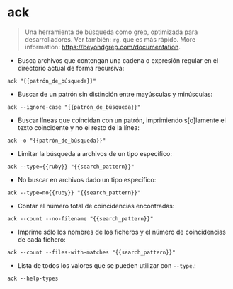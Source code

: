 # ack

> Una herramienta de búsqueda como grep, optimizada para desarrolladores.
> Ver también: `rg`, que es más rápido.
> More information: <https://beyondgrep.com/documentation>.

- Busca archivos que contengan una cadena o expresión regular en el directorio actual de forma recursiva:

`ack "{{patrón_de_búsqueda}}"`

- Buscar de un patrón sin distinción entre mayúsculas y minúsculas:

`ack --ignore-case "{{patrón_de_búsqueda}}"`

- Buscar líneas que coincidan con un patrón, imprimiendo s[o]lamente el texto coincidente y no el resto de la línea:

`ack -o "{{patrón_de_búsqueda}}"`

- Limitar la búsqueda a archivos de un tipo específico:

`ack --type={{ruby}} "{{search_pattern}}"`

- No buscar en archivos dado un tipo específico:

`ack --type=no{{ruby}} "{{search_pattern}}"`

- Contar el número total de coincidencias encontradas:

`ack --count --no-filename "{{search_pattern}}"`

- Imprime sólo los nombres de los ficheros y el número de coincidencias de cada fichero:

`ack --count --files-with-matches "{{search_pattern}}"`

- Lista de todos los valores que se pueden utilizar con `--type`.:

`ack --help-types`
